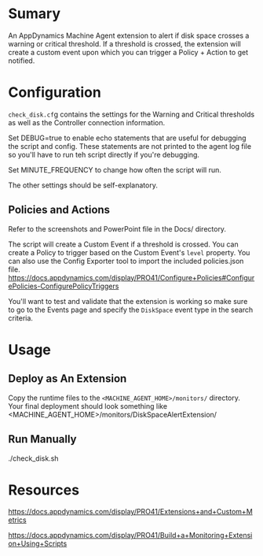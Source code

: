 # Sumary
An AppDynamics Machine Agent extension to alert if disk space crosses a warning or critical threshold. If a threshold is crossed, the extension will create a custom event upon which you can trigger a Policy + Action to get notified.

# Configuration
`check_disk.cf`g contains the settings for the Warning and Critical thresholds as well as the Controller connection information.

Set DEBUG=true to enable echo statements that are useful for debugging the script and config. These statements are not printed to the agent log file so you'll have to run teh script directly if you're debugging.

Set MINUTE_FREQUENCY to change how often the script will run.

The other settings should be self-explanatory.

## Policies and Actions
Refer to the screenshots and PowerPoint file in the Docs/ directory.

The script will create a Custom Event if a threshold is crossed. You can create a Policy to trigger based on the Custom Event's `level` property. You can also use the Config Exporter tool to import the included policies.json file.
https://docs.appdynamics.com/display/PRO41/Configure+Policies#ConfigurePolicies-ConfigurePolicyTriggers

You'll want to test and validate that the extension is working so make sure to go to the Events page and specify the `DiskSpace` event type in the search criteria.

# Usage

## Deploy as An Extension
Copy the runtime files to the `<MACHINE_AGENT_HOME>/monitors/` directory. Your final deployment should look something like <MACHINE_AGENT_HOME>/monitors/DiskSpaceAlertExtension/

## Run Manually
./check_disk.sh

# Resources
https://docs.appdynamics.com/display/PRO41/Extensions+and+Custom+Metrics

https://docs.appdynamics.com/display/PRO41/Build+a+Monitoring+Extension+Using+Scripts
